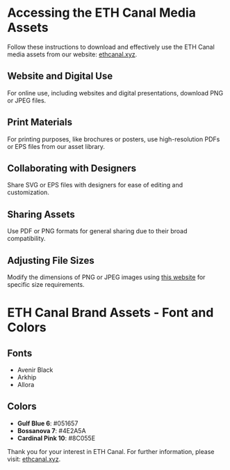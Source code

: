 # Accessing the ETH Canal Media Assets

Follow these instructions to download and effectively use the ETH Canal media assets from our website: [ethcanal.xyz](https://ethcanal.xyz).

## Website and Digital Use

For online use, including websites and digital presentations, download PNG or JPEG files.

## Print Materials

For printing purposes, like brochures or posters, use high-resolution PDFs or EPS files from our asset library.

## Collaborating with Designers

Share SVG or EPS files with designers for ease of editing and customization.

## Sharing Assets

Use PDF or PNG formats for general sharing due to their broad compatibility.

## Adjusting File Sizes

Modify the dimensions of PNG or JPEG images using [this website](http://resizeimage.net/) for specific size requirements.

# ETH Canal Brand Assets - Font and Colors

## Fonts

- Avenir Black
- Arkhip
- Allora

## Colors

- **Gulf Blue 6**: #051657
- **Bossanova 7**: #4E2A5A
- **Cardinal Pink 10**: #8C055E

Thank you for your interest in ETH Canal. For further information, please visit: [ethcanal.xyz](https://ethcanal.xyz).
